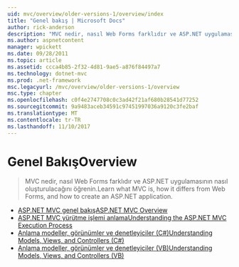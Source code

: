 ```yaml
---
uid: mvc/overview/older-versions-1/overview/index
title: "Genel bakış | Microsoft Docs"
author: rick-anderson
description: "MVC nedir, nasıl Web Forms farklıdır ve ASP.NET uygulamasının nasıl oluşturulacağını öğrenin."
ms.author: aspnetcontent
manager: wpickett
ms.date: 09/28/2011
ms.topic: article
ms.assetid: ccca4b85-2f32-4d81-9ae5-a876f84497a7
ms.technology: dotnet-mvc
ms.prod: .net-framework
msc.legacyurl: /mvc/overview/older-versions-1/overview
msc.type: chapter
ms.openlocfilehash: c0f4e2747708c0c3ad42f21af680b28541d77252
ms.sourcegitcommit: 9a9483aceb34591c97451997036a9120c3fe2baf
ms.translationtype: MT
ms.contentlocale: tr-TR
ms.lasthandoff: 11/10/2017
---
```

<a name="overview"></a><span data-ttu-id="ca71c-103">Genel Bakış</span><span class="sxs-lookup"><span data-stu-id="ca71c-103">Overview</span></span>
====================
> <span data-ttu-id="ca71c-104">MVC nedir, nasıl Web Forms farklıdır ve ASP.NET uygulamasının nasıl oluşturulacağını öğrenin.</span><span class="sxs-lookup"><span data-stu-id="ca71c-104">Learn what MVC is, how it differs from Web Forms, and how to create an ASP.NET application.</span></span>


- [<span data-ttu-id="ca71c-105">ASP.NET MVC genel bakış</span><span class="sxs-lookup"><span data-stu-id="ca71c-105">ASP.NET MVC Overview</span></span>](asp-net-mvc-overview.md)
- [<span data-ttu-id="ca71c-106">ASP.NET MVC yürütme işlemi anlama</span><span class="sxs-lookup"><span data-stu-id="ca71c-106">Understanding the ASP.NET MVC Execution Process</span></span>](understanding-the-asp-net-mvc-execution-process.md)
- [<span data-ttu-id="ca71c-107">Anlama modeller, görünümler ve denetleyiciler (C#)</span><span class="sxs-lookup"><span data-stu-id="ca71c-107">Understanding Models, Views, and Controllers (C#)</span></span>](understanding-models-views-and-controllers-cs.md)
- [<span data-ttu-id="ca71c-108">Anlama modeller, görünümler ve denetleyiciler (VB)</span><span class="sxs-lookup"><span data-stu-id="ca71c-108">Understanding Models, Views, and Controllers (VB)</span></span>](understanding-models-views-and-controllers-vb.md)
